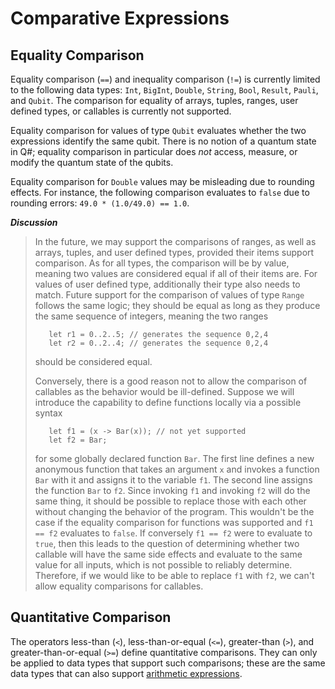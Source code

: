 # Comparative Expressions

## Equality Comparison

Equality comparison (`==`) and inequality comparison (`!=`) is currently limited to the following data types: `Int`, `BigInt`, `Double`, `String`, `Bool`, `Result`, `Pauli`, and `Qubit`. The comparison for equality of arrays, tuples, ranges, user defined types, or callables is currently not supported. 

Equality comparison for values of type `Qubit` evaluates whether the two expressions identify the same qubit. There is no notion of a quantum state in Q#; equality comparison in particular does *not* access, measure, or modify the quantum state of the qubits.

Equality comparison for `Double` values may be misleading due to rounding effects.
For instance, the following comparison evaluates to `false` due to rounding errors: `49.0 * (1.0/49.0) == 1.0`.

*__Discussion__*
>In the future, we may support the comparisons of ranges, as well as arrays, tuples, and user defined types, provided their items support comparison. As for all types, the comparison will be by value, meaning two values are considered equal if all of their items are. For values of user defined type, additionally their type also needs to match. Future support for the comparison of values of type `Range` follows the same logic; they should be equal as long as they produce the same sequence of integers, meaning the two ranges 
>```qsharp
>    let r1 = 0..2..5; // generates the sequence 0,2,4
>    let r2 = 0..2..4; // generates the sequence 0,2,4
>```
>should be considered equal.
>
>Conversely, there is a good reason not to allow the comparison of callables as the behavior would be ill-defined. Suppose we will introduce the capability to define functions locally via a possible syntax
>```qsharp
>    let f1 = (x -> Bar(x)); // not yet supported
>    let f2 = Bar;
>```
>for some globally declared function `Bar`. The first line defines a new anonymous function that takes an argument `x` and invokes a function `Bar` with it and assigns it to the variable `f1`. The second line assigns the function `Bar` to `f2`. Since invoking `f1` and invoking `f2` will do the same thing, it should be possible to replace those with each other without changing the behavior of the program. This wouldn't be the case if the equality comparison for functions was supported and `f1 == f2` evaluates to `false`. If conversely `f1 == f2` were to evaluate to `true`, then this leads to the question of determining whether two callable will have the same side effects and evaluate to the same value for all inputs, which is not possible to reliably determine. Therefore, if we would like to be able to replace `f1` with `f2`, we can't allow equality comparisons for callables.  

## Quantitative Comparison

The operators less-than (`<`), less-than-or-equal (`<=`), greater-than (`>`), and greater-than-or-equal (`>=`) define quantitative comparisons. They can only be applied to data types that support such comparisons; these are the same data types that can also support [arithmetic expressions](xref:microsoft.quantum.qsharp.arithmeticexpressions#arithmetic-expressions). 


